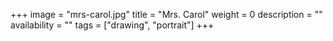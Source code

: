 +++
image = "mrs-carol.jpg"
title = "Mrs. Carol"
weight = 0
description = ""
availability = ""
tags = ["drawing", "portrait"]
+++
